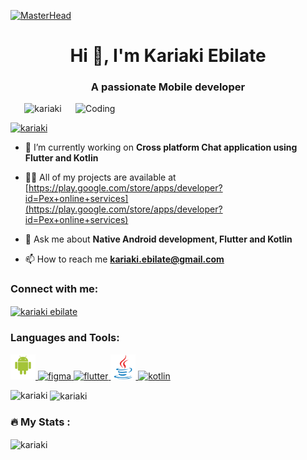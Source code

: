 
[![MasterHead](https://1.bp.blogspot.com/-7A4WynwLsMw/XbBpCXG8fHI/AAAAAAAAMt4/uOa1bpLskYgrwGbllhSu2SDj_Mig8SXJQCLcBGAsYHQ/s1600/2000_600px.gif)](https://rishavchanda.io)

<h1 align="center">Hi 👋, I'm Kariaki Ebilate</h1>
<h3 align="center">A passionate Mobile developer</h3>
<img align="right" alt="Coding" width="400" src= "https://cdn.dribbble.com/users/1162077/screenshots/3848914/programmer.gif">

<p align="center"> <img src="https://komarev.com/ghpvc/?username=kariaki&label=Profile%20views&color=0e75b6&style=flat" alt="kariaki" /> </p>

<p align="left"> <a href="https://github.com/ryo-ma/github-profile-trophy"><img src="https://github-profile-trophy.vercel.app/?username=kariaki" alt="kariaki" /></a> </p>

- 🔭 I’m currently working on **Cross platform Chat application using Flutter and Kotlin**

- 👨‍💻 All of my projects are available at [https://play.google.com/store/apps/developer?id=Pex+online+services](https://play.google.com/store/apps/developer?id=Pex+online+services)

- 💬 Ask me about **Native Android development, Flutter and Kotlin**

- 📫 How to reach me **kariaki.ebilate@gmail.com**

<h3 align="left">Connect with me:</h3>
<p align="left">
<a href="https://linkedin.com/in/kariaki ebilate" target="blank"><img align="center" src="https://raw.githubusercontent.com/rahuldkjain/github-profile-readme-generator/master/src/images/icons/Social/linked-in-alt.svg" alt="kariaki ebilate" height="30" width="40" /></a>
</p>

<h3 align="left">Languages and Tools:</h3>
<p align="left"> <a href="https://developer.android.com" target="_blank" rel="noreferrer"> <img src="https://raw.githubusercontent.com/devicons/devicon/master/icons/android/android-original-wordmark.svg" alt="android" width="40" height="40"/> </a> <a href="https://www.figma.com/" target="_blank" rel="noreferrer"> <img src="https://www.vectorlogo.zone/logos/figma/figma-icon.svg" alt="figma" width="40" height="40"/> </a> <a href="https://flutter.dev" target="_blank" rel="noreferrer"> <img src="https://www.vectorlogo.zone/logos/flutterio/flutterio-icon.svg" alt="flutter" width="40" height="40"/> </a> <a href="https://www.java.com" target="_blank" rel="noreferrer"> <img src="https://raw.githubusercontent.com/devicons/devicon/master/icons/java/java-original.svg" alt="java" width="40" height="40"/> </a> <a href="https://kotlinlang.org" target="_blank" rel="noreferrer"> <img src="https://www.vectorlogo.zone/logos/kotlinlang/kotlinlang-icon.svg" alt="kotlin" width="40" height="40"/> </a> </p>

<p><img align="left" src="https://github-readme-stats.vercel.app/api/top-langs?username=kariaki&show_icons=true&locale=en&layout=compact" alt="kariaki" /></p>

<p>&nbsp;<img align="center" src="https://github-readme-stats.vercel.app/api?username=kariaki&show_icons=true&locale=en" alt="kariaki" /></p>

### :fire: My Stats :
<p><img align="center" src="https://github-readme-streak-stats.herokuapp.com/?user=kariaki&theme=dark&background=000000" alt="kariaki" /></p>
